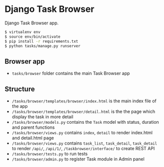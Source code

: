 # Django Task Browser

Django Task Browser app.

```sh
$ virtualenv env
$ source env/bin/activate
$ pip install -r requirements.txt
$ python tasks/manage.py runserver
```

## Browser app

* ```tasks/browser``` folder contains the main Task Browser app

## Structure

* ```/tasks/browser/templates/browser/index.html``` is the main index file of the app
* ```/tasks/browser/templates/browser/detail.html``` is the the page which display the task in more detail
* ```/tasks/browser/models.py``` contains the ```Task``` model with status, duration and parent functions
* ```/tasks/browser/views.py``` contains ```index```, ```detail``` to render index.html and detail.html page
* ```/tasks/browser/views.py``` contains ```task_list```, ```task_detail```, ```task_detail``` to render ```/api/```, ```/api/1/```, ```/taskbrowser/interface/``` to create REST API
* ```/tasks/browser/tests.py``` to run tests
* ```/tasks/browser/admin.py``` to register Task module in Admin panel
